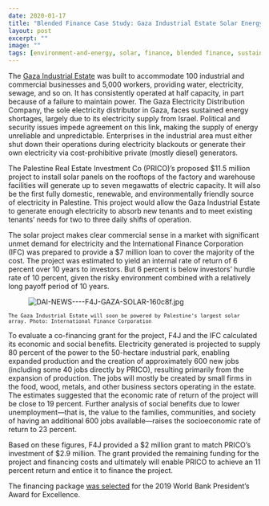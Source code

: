 ```yaml
---
date: 2020-01-17
title: "Blended Finance Case Study: Gaza Industrial Estate Solar Energy Rooftop"
layout: post
excerpt: ""
image: ""
tags: [environment-and-energy, solar, finance, blended finance, sustainable-business]
---
```

<p>The <a href="https://www.piefza.ps/pfs/en/industrial-cities/gaza-industrial-estate-gie/">Gaza Industrial Estate</a> was built to accommodate 100 industrial and commercial businesses and 5,000 workers, providing water, electricity, sewage, and so on. It has consistently operated at half capacity, in part because of a failure to maintain power. The Gaza Electricity Distribution Company, the sole electricity distributor in Gaza, faces sustained energy shortages, largely due to its electricity supply from Israel. Political and security issues impede agreement on this link, making the supply of energy unreliable and unpredictable. Enterprises in the industrial area must either shut down their operations during electricity blackouts or generate their own electricity via cost-prohibitive private (mostly diesel) generators.</p><p>The Palestine Real Estate Investment Co (PRICO)’s proposed $11.5 million project to install solar panels on the rooftops of the factory and warehouse facilities will generate up to seven megawatts of electric capacity. It will also be the first fully domestic, renewable, and environmentally friendly source of electricity in Palestine. This project would allow the Gaza Industrial Estate to generate enough electricity to absorb new tenants and to meet existing tenants’ needs for two to three daily shifts of operation.</p><p>The solar project makes clear commercial sense in a market with significant unmet demand for electricity and the International Finance Corporation (IFC) was prepared to provide a $7 million loan to cover the majority of the cost. The project was estimated to yield an internal rate of return of 6 percent over 10 years to investors. But 6 percent is below investors’ hurdle rate of 10 percent, given the risky environment combined with a relatively long payoff period of 10 years.</p><figure class="kg-card kg-image-card"><img src="https://pubs.ghost.io/uploads/DAI-NEWS----F4J-GAZA-SOLAR-160c8f.jpg" class="kg-image" alt="DAI-NEWS----F4J-GAZA-SOLAR-160c8f.jpg" loading="lazy"></figure><p><code><code>The Gaza Industrial Estate will soon be powered by Palestine's largest solar array. Photo: International Finance Corporation</code></code></p><p>To evaluate a co-financing grant for the project, F4J and the IFC calculated its economic and social benefits. Electricity generated is projected to supply 80 percent of the power to the 50-hectare industrial park, enabling expanded production and the creation of approximately 600 new jobs (including some 40 jobs directly by PRICO), resulting primarily from the expansion of production. The jobs will mostly be created by small firms in the food, wood, metals, and other business sectors operating in the estate. The estimates suggested that the economic rate of return of the project will be close to 19 percent. Further analysis of social benefits due to lower unemployment—that is, the value to the families, communities, and society of having an additional 600 jobs available—raises the socioeconomic rate of return to 23 percent.</p><p>Based on these figures, F4J provided a $2 million grant to match PRICO’s investment of $2.9 million. The grant provided the remaining funding for the project and financing costs and ultimately will enable PRICO to achieve an 11 percent return and entice it to finance the project.</p><p>The financing package <a href="https://www.dai.com/news/dai-led-solar-financing-project-in-palestine-wins-excellence-award-from-world-bank">was selected</a> for the 2019 World Bank President’s Award for Excellence.</p>
  